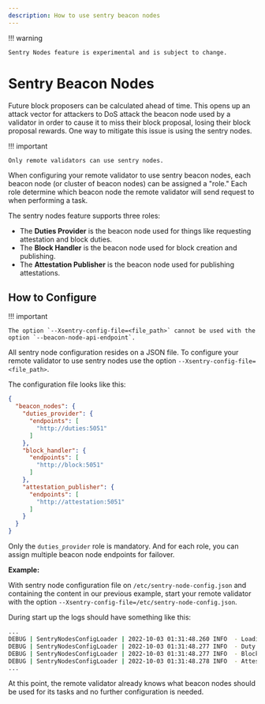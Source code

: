 ```yaml
---
description: How to use sentry beacon nodes
---
```


!!! warning

    Sentry Nodes feature is experimental and is subject to change.

# Sentry Beacon Nodes

Future block proposers can be calculated ahead of time. This opens up an attack vector for attackers to DoS attack the beacon node used by a validator in order to cause it to miss their block proposal, losing their block proposal rewards.
One way to mitigate this issue is using the sentry nodes.

!!! important

    Only remote validators can use sentry nodes.

When configuring your remote validator to use sentry beacon nodes, each beacon node (or cluster of beacon nodes) can be assigned a "role." Each role determine which beacon node the remote validator will send request to when performing a task.

The sentry nodes feature supports three roles:

- The **Duties Provider** is the beacon node used for things like requesting attestation and block duties.
- The **Block Handler** is the beacon node used for block creation and publishing.
- The **Attestation Publisher** is the beacon node used for publishing attestations.

## How to Configure

!!! important

    The option `--Xsentry-config-file=<file_path>` cannot be used with the option `--beacon-node-api-endpoint`.

All sentry node configuration resides on a JSON file. To configure your remote validator to use sentry nodes use the option `--Xsentry-config-file=<file_path>`.

The configuration file looks like this:

```json
{
  "beacon_nodes": {
    "duties_provider": {
      "endpoints": [
        "http://duties:5051"
      ]
    },
    "block_handler": {
      "endpoints": [
        "http://block:5051"
      ]
    },
    "attestation_publisher": {
      "endpoints": [
        "http://attestation:5051"
      ]
    }
  }
}
```

Only the `duties_provider` role is mandatory. And for each role, you can assign multiple beacon node endpoints for failover.

**Example:**

With sentry node configuration file on `/etc/sentry-node-config.json` and containing the content in our previous example, start your remote validator with the option `--Xsentry-config-file=/etc/sentry-node-config.json`.

During start up the logs should have something like this:

```bash
...
DEBUG | SentryNodesConfigLoader | 2022-10-03 01:31:48.260 INFO  - Loading sentry nodes configuration from /etc/sentry-node-config.json
DEBUG | SentryNodesConfigLoader | 2022-10-03 01:31:48.277 INFO  - Duty provider beacon nodes: http://duties:9051
DEBUG | SentryNodesConfigLoader | 2022-10-03 01:31:48.277 INFO  - Block handler beacon nodes: http://block:9051
DEBUG | SentryNodesConfigLoader | 2022-10-03 01:31:48.278 INFO  - Attestation publisher beacon nodes: http://attestation:9051
...
```

At this point, the remote validator already knows what beacon nodes should be used for its tasks and no further configuration is needed.
